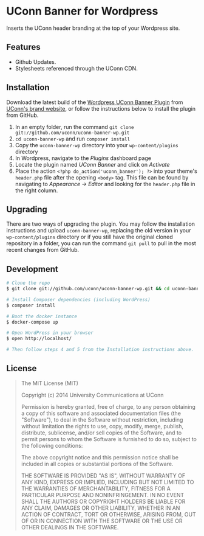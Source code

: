# UConn Banner for Wordpress

Inserts the UConn header branding at the top of your Wordpress site.

## Features

* Github Updates.
* Stylesheets referenced through the UConn CDN.

## Installation

Download the latest build of the [Wordpress UConn Banner Plugin](#) from [UConn's brand website](#), or follow the instructions below to install the plugin from GitHub.

1. In an empty folder, run the command `git clone git://github.com/uconn/uconn-banner-wp.git`
2. `cd uconn-banner-wp` and run `composer install`
2. Copy the `uconn-banner-wp` directory into your `wp-content/plugins` directory
3. In Wordpress, navigate to the *Plugins* dashboard page
4. Locate the plugin named *UConn Banner* and click on *Activate*
5. Place the action `<?php do_action('uconn_banner'); ?>` into your theme's `header.php` file after the opening `<body>` tag. This file can be found by navigating to *Appearance -> Editor* and looking for the `header.php` file in the right column.

## Upgrading

There are two ways of upgrading the plugin. You may follow the installation instructions and upload `uconn-banner-wp`, replacing the old version in your `wp-content/plugins` directory or if you still have the original cloned repository in a folder, you can run the command `git pull` to pull in the most recent changes from GitHub.


## Development
```bash
# Clone the repo
$ git clone git://github.com/uconn/uconn-banner-wp.git && cd uconn-banner-wp

# Install Composer dependencies (including WordPress)
$ composer install

# Boot the docker instance
$ docker-compose up

# Open WordPress in your browser
$ open http://localhost/

# Then follow steps 4 and 5 from the Installation instructions above.
```

## License

> The MIT License (MIT)
>
> Copyright (c) 2014 University Communications at UConn
>
> Permission is hereby granted, free of charge, to any person obtaining a copy
> of this software and associated documentation files (the "Software"), to deal
> in the Software without restriction, including without limitation the rights
> to use, copy, modify, merge, publish, distribute, sublicense, and/or sell
> copies of the Software, and to permit persons to whom the Software is
> furnished to do so, subject to the following conditions:
>
> The above copyright notice and this permission notice shall be included in all
> copies or substantial portions of the Software.
>
> THE SOFTWARE IS PROVIDED "AS IS", WITHOUT WARRANTY OF ANY KIND, EXPRESS OR
> IMPLIED, INCLUDING BUT NOT LIMITED TO THE WARRANTIES OF MERCHANTABILITY,
> FITNESS FOR A PARTICULAR PURPOSE AND NONINFRINGEMENT. IN NO EVENT SHALL THE
> AUTHORS OR COPYRIGHT HOLDERS BE LIABLE FOR ANY CLAIM, DAMAGES OR OTHER
> LIABILITY, WHETHER IN AN ACTION OF CONTRACT, TORT OR OTHERWISE, ARISING FROM,
> OUT OF OR IN CONNECTION WITH THE SOFTWARE OR THE USE OR OTHER DEALINGS IN THE
> SOFTWARE.

